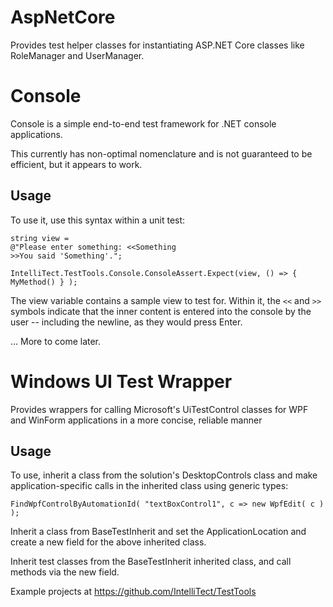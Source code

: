 
AspNetCore
==========

Provides test helper classes for instantiating ASP.NET Core classes like RoleManager and UserManager.

Console
===========

Console is a simple end-to-end test framework for .NET console applications.

This currently has non-optimal nomenclature and is not guaranteed to be efficient, but it appears to work. 

Usage
-----
To use it, use this syntax within a unit test:

```
string view =
@"Please enter something: <<Something
>>You said 'Something'.";

IntelliTect.TestTools.Console.ConsoleAssert.Expect(view, () => { MyMethod() } );
```

The view variable contains a sample view to test for. Within it, the `<<` and `>>` symbols indicate that the inner content is entered into the console by the user -- including the newline, as they would press Enter.

... More to come later.

Windows UI Test Wrapper
===========

Provides wrappers for calling Microsoft's UiTestControl classes for WPF and WinForm applications in a more concise, reliable manner

Usage
-----
To use, inherit a class from the solution's DesktopControls class and make application-specific calls in the inherited class using generic types:
```
FindWpfControlByAutomationId( "textBoxControl1", c => new WpfEdit( c ) );
```

Inherit a class from BaseTestInherit and set the ApplicationLocation and create a new field for the above inherited class.

Inherit test classes from the BaseTestInherit inherited class, and call methods via the new field.

Example projects at https://github.com/IntelliTect/TestTools